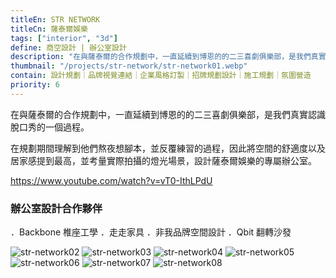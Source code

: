 ```yaml
---
titleEn: STR NETWORK
titleCn: 薩泰爾娛樂
tags: ["interior", "3d"]
define: 商空設計 | 辦公室設計
description: "在與薩泰爾的合作規劃中，一直延續到博恩的的二三喜劇俱樂部，是我們真實認識脫口秀的一個過程。在規劃期間理解到他們熬夜想腳本，並反覆練習的過程，因此將空間的舒適度以及居家感提到最高。"
thumbnail: "/projects/str-network/str-network01.webp"
contain: 設計規劃｜品牌視覺連結｜企業風格訂製｜招牌規劃設計｜施工規劃｜氛圍營造
priority: 6
---
```


<section>

在與薩泰爾的合作規劃中，一直延續到博恩的的二三喜劇俱樂部，是我們真實認識脫口秀的一個過程。

在規劃期間理解到他們熬夜想腳本，並反覆練習的過程，因此將空間的舒適度以及居家感提到最高，並考量實際拍攝的燈光場景，設計薩泰爾娛樂的專屬辦公室。

https://www.youtube.com/watch?v=vT0-IthLPdU

</section>

<section>

### 辦公室設計合作夥伴

．Backbone 椎座工學
．走走家具
．非我品牌空間設計
．Qbit 翻轉沙發

</section>

<section>

<img alt="str-network02" data-src="/projects/str-network/str-network02.webp" className="lazyload" />
<img alt="str-network03" data-src="/projects/str-network/str-network03.webp" className="lazyload" />
<img alt="str-network04" data-src="/projects/str-network/str-network04.webp" className="lazyload" />
<img alt="str-network05" data-src="/projects/str-network/str-network05.webp" className="lazyload" />
<img alt="str-network06" data-src="/projects/str-network/str-network06.webp" className="lazyload" />
<img alt="str-network07" data-src="/projects/str-network/str-network07.webp" className="lazyload" />
<img alt="str-network08" data-src="/projects/str-network/str-network08.webp" className="lazyload" />

</section>

